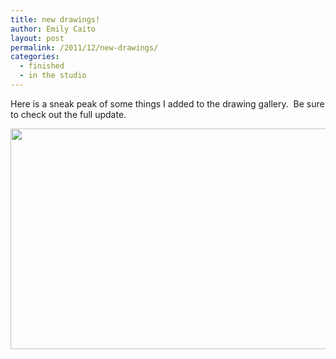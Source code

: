 ```yaml
---
title: new drawings!
author: Emily Caito
layout: post
permalink: /2011/12/new-drawings/
categories:
  - finished
  - in the studio
---
```

Here is a sneak peak of some things I added to the drawing gallery.  Be sure to check out the full update.

[<img class="alignnone size-large wp-image-104" title="the here now_outside cover02" src="http://emilycaito.com/wp-content/uploads/2011/12/the-here-now_outside-cover022-1024x468.jpg" alt="" width="772" height="353" />][1]

 [1]: http://emilycaito.com/wp-content/uploads/2011/12/the-here-now_outside-cover022.jpg
